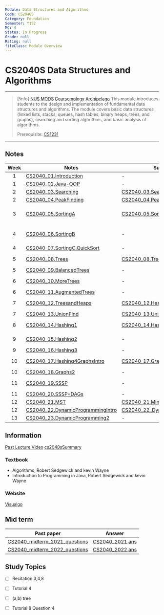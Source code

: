 ```yaml
---
Module: Data Structures and Algorithms
Code: CS2040S
Category: Foundation
Semester: Y1S2
MC: 4
Status: In Progress
Grade: null
Rating: null
fileClass: Module Overview
---
```

# CS2040S Data Structures and Algorithms
---
>[!info] [NUS MODS](https://nusmods.com/modules/CS2040S/data-structures-and-algorithms) [Coursemology](https://coursemology.org/courses/2455) [Archipelago](https://archipelago.rocks/student/app/studentDB/student/63c4e83541119035f3e16c22/token/a027b948-aca3-4ee7-af02-3af5b9264a8f)
>This module introduces students to the design and implementation of fundamental data structures and algorithms. The module covers basic data structures (linked lists, stacks, queues, hash tables, binary heaps, trees, and graphs), searching and sorting algorithms, and basic analysis of algorithms.
>
>Prerequisite: [CS1231](CS1231.md)

---

## Notes

| Week | Notes                                                                      | Summary                                                               | Recitation                                                                                            | Tutorial                                                                                                                        |
|:----:| -------------------------------------------------------------------------- | --------------------------------------------------------------------- | ----------------------------------------------------------------------------------------------------- | ------------------------------------------------------------------------------------------------------------------------------- |
|  1   | [CS2040_01.Introduction](CS2040_01.Introduction.pdf)                       | -                                                                     | -                                                                                                     | -                                                                                                                               |
|  1   | [CS2040_02.Java-OOP](CS2040_02.Java-OOP.pdf)                               | -                                                                     | -                                                                                                     | -                                                                                                                               |
|  2   | [CS2040_03.Searching](CS2040_03.Searching.pdf)                             | [CS2040_03.Searching](Notes/CS2040_03.Searching.md)                   | -                                                                                                     | -                                                                                                                               |
|  2   | [CS2040_04.PeakFinding](CS2040_04.PeakFinding.pdf)                         | [CS2040_04.Peak_Finding](CS2040_04.Peak_Finding.md)                   | -                                                                                                     | -                                                                                                                               |
|  3   | [CS2040_05.SortingA](CS2040_05.SortingA.pdf)                               | [CS2040_05.Sorting](CS2040_05.Sorting.md)                             | [CS2040_Recitation+01](CS2040_Recitation+01.pdf)<br>[CS2040_Rec01Solution](CS2040_Rec01Solution.md)   | [CS2040_tut01](CS2040_tut01.pdf)<br>[CS2040_tut01solution](CS2040_tut01solution.md)<br>[CS2040_tut1_soln](CS2040_tut1_soln.pdf) |
|  4   | [CS2040_06.SortingB](CS2040_06.SortingB.pdf)                               | -                                                                     | [CS2040_Recitation+02](CS2040_Recitation+02.pdf)<br>[CS2040_Rec02Solution](CS2040_Rec02Solution.pptx) | [CS2040_tut02](CS2040_tut02.pdf)<br>[CS2040_tut02solution](CS2040_tut02solution.md)<br>[CS2040_tut2_soln](CS2040_tut2_soln.pdf) |
|  4   | [CS2040_07.SortingC.QuickSort](CS2040_07.SortingC.QuickSort.pdf)           | -                                                                     | -                                                                                                     | -                                                                                                                               |
|  5   | [CS2040_08.Trees](CS2040_08.Trees.pdf)                                     | [CS2040_08.Trees](CS2040_08.Trees.md)                                 | [CS2040_Recitation+03](CS2040_Recitation+03.pdf)<br>[CS2040_R3](CS2040_R3.pptx)                       | [CS2040_tut03](CS2040_tut03.pdf)<br>[CS2040_tut3_soln](CS2040_tut3_soln.pdf)                                                    |
|  5   | [CS2040_09.BalancedTrees](CS2040_09.BalancedTrees.pdf)                     | -                                                                     | -                                                                                                     | -                                                                                                                               |
|  6   | [CS2040_10.MoreTrees](CS2040_10.MoreTrees.pdf)                             | -                                                                     | [CS2040_Recitation+04](CS2040_Recitation+04.pdf)<br>[CS2040_R4](CS2040_R4.pptx)                       | [CS2040_tut4](CS2040_tut4.pdf)<br>[CS2040_tut4_soln](CS2040_tut4_soln.pdf)                                                      |
|  6   | [CS2040_11.AugmentedTrees](CS2040_11.AugmentedTrees.pdf)                   | -                                                                     | -                                                                                                     | -                                                                                                                               |
|  7   | [CS2040_12.TreesandHeaps](CS2040_12.TreesandHeaps.pdf)                     | [CS2040_12.Heaps](CS2040_12.Heaps.md)                                 | [CS2040_Recitation+05](CS2040_Recitation+05.pdf)<br>[CS2040_R5](CS2040_R5.pptx)                       | [CS2040_tut5](CS2040_tut5.pdf)<br>[CS2040_tut5_soln](CS2040_tut5_soln.pdf)                                                      |
|  7   | [CS2040_13.UnionFind](CS2040_13.UnionFind.pdf)                             | [CS2040_13.UnionFind](CS2040_13.UnionFind.md)                         | -                                                                                                     | -                                                                                                                               |
|  8   | [CS2040_14.Hashing1](CS2040_14.Hashing1.pdf)                               | [CS2040_14.Hashing](CS2040_14.Hashing.md)                             | [CS2040_Recitation+06](CS2040_Recitation+06.pdf)                                                      | [CS2040_tut06](CS2040_tut06.pdf)<br>[CS2040_tut6_soln](CS2040_tut6_soln.pdf)                                                    |
|  9   | [CS2040_15.Hashing2](CS2040_15.Hashing2.pdf)                               | -                                                                     | [CS2040_Recitation+07](CS2040_Recitation+07.pdf)                                                      | [CS2040_tut07](CS2040_tut07.pdf)<br>[CS2040_tut7_soln](Tutorial/tut7/CS2040_tut7_soln.pdf)                                                                                                |
|  9   | [CS2040_16.Hashing3](CS2040_16.Hashing3.pdf)                               | -                                                                     | -                                                                                                     | -                                                                                                                               |
|  10  | [CS2040_17.Hashing4GraphsIntro](CS2040_17.Hashing4GraphsIntro.pdf)         | [CS2040_17.Graphs](CS2040_17.Graphs.md)                               | -                                                                                                     | [CS2040_tut8](CS2040_tut8.pdf)<br>[CS2040_tut8_soln](CS2040_tut8_soln.pdf)                                                      |
|  10  | [CS2040_18.Graphs2](CS2040_18.Graphs2.pdf)                                 | -                                                                     | -                                                                                                     | -                                                                                                                               |
|  11  | [CS2040_19.SSSP](CS2040_19.SSSP.pdf)                                       | -                                                                     | [CS2040_Recitation+08](CS2040_Recitation+08.pdf)                                                      | [CS2040_tut9](CS2040_tut9.pdf)<br>[CS2040_tut9_soln](CS2040_tut9_soln.pdf)                                                      |
|  11  | [CS2040_20.SSSP+DAGs](CS2040_20.SSSP+DAGs.pdf)                             | -                                                                     | -                                                                                                     | -                                                                                                                               |
|  12  | [CS2040_21.MST](CS2040_21.MST.pdf)                                         | [CS2040_21.Minimum_Spanning_Tree](CS2040_21.Minimum_Spanning_Tree.md) | [CS2040_Recitation+09](CS2040_Recitation+09.pdf)                                                      | [CS2040_tut10](CS2040_tut10.pdf)                                                                                                |
|  12  | [CS2040_22.DynamicProgrammingIntro](CS2040_22.DynamicProgrammingIntro.pdf) | [CS2040_22_Dynamic_Programming](CS2040_22_Dynamic_Programming.md)     | -                                                                                                     | -                                                                                                                               |
|  13  | [CS2040_23.DynamicProgramming2](Notes/CS2040_23.DynamicProgramming2.pdf)   | -                                                                     |                                                                                                       | [CS2040_tut11](Tutorial/tut11/CS2040_tut11.pdf)                                                                                                                                |


## Information

[Past Lecture Video](https://www.youtube.com/watch?v=YDFfsX4Qs-A&list=PLgpwqdiEMkHA0pU_uspC6N88RwMpt9rC8&index=2)
[cs2040sSummary ](cs2040sSummary%20.pdf)

### Textbook 

- Algorithms, Robert Sedgewick and kevin Wayne
- Introduction to Programming in Java, Robert Sedgewick and kevin Wayne

### Website 

[Visualgo](https://visualgo.net)

## Mid term

| Past paper                     | Answer           |
| ------------------------------ | ---------------- |
| [CS2040_midterm_2021_questions](CS2040_midterm_2021_questions.pdf) | [CS2040_2021 ans](CS2040_2021%20ans.pdf) |
| [CS2040_midterm_2022_questions](CS2040_midterm_2022_questions.pdf) | [CS2040_2022 ans](CS2040_2022%20ans.pdf) |

## Study Topics


- [ ] Recitation 3,4,8
- [ ] Tutorial 4
- [ ] (a,b) tree
- [ ] Tutorial 8 Question 4



